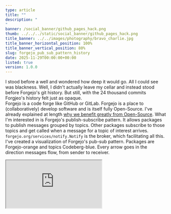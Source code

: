 ```yaml
---
type: article
title: ""
description: "
"
banner: /social_banner/github_pages_hack.png
thumb: ../../../static/social_banner/github_pages_hack.png
title_banner: ../../images/photography/bravo_charlie.jpg
title_banner_horizontal_position: 100%
title_banner_vertical_position: 80%
slug: forgejo_pub_sub_pattern_history
date: 2025-11-29T00:00:00+00:00
listed: true
version: 1.0.0
---
```


I stood before a well and wondered how deep it would go.
All I could see was blackness.
Well, I didn't actually leave my cellar and instead stood before Forgejo's git history.
But still, with the 24 thousand commits Forgjeo's history felt just as opaque.<br />
Forgejo is a code forge like GitHub or GitLab.
Forgejo is a place to (collaboratively) develop software and is itself fully Open-Source.
I've already explained at length [why we benefit greatly from Open-Source](https://github.com/christopher-besch/homepage/blob/dev/articles/open_source).
What I'm interested in is Forgejo's publish-subscribe pattern.
It allows packages to publish messages grouped by topics.
Other packages subscribe to those topics and get called when a message for a topic of interest arrives.
`forgejo.org/services/notify.Notify` is the broker, which facilitating all this.
I've created a visualization of Forgejo's pub-sub pattern.
Packages are Forgejo-orange and topics Codeberg-blue.
Every arrow goes in the direction messages flow, from sender to receiver.

<Iframe src="https://christopher-besch.github.io/go_observer_pattern_visualizer/viewer" fullscreen />

The list on the right shows all commits in Forgejo's history that change something about the pub-sub pattern.
Select a commit see how the Forgejo looked like back then.
Once you've selected a commit you can use the arrow keys, too.

## Go AST, a lot of Bash and D3.js
How did I create this visualization?
Firstly, let's take a look at how Forgejo's pub-sub pattern works.
Every participating package defines a notifier struct like this:

```go
// Define the notifier.
type actionsNotifier struct {
	notify_service.NullNotifier
}

// Ensure that this struct fulfills the Notifier interface.
var _ notify_service.Notifier = &actionsNotifier{}

// Declare functions for all topics the package is interested in.
func (n *actionsNotifier) NewIssue(/* --snip-- */) {
// --snip--

// Tell the broker there's a new notifier to be notified.
notify_service.RegisterNotifier(&actionsNotifier{})

// send a message to some topic
notify_service.PullReviewDismiss(ctx, doer, review, comment)
```
So what I had to do is find these places in Forgejo's source code and compile that data into a usable format.
I thought about doing this with grep and simple string matching but I figured something more robust wouldn't hurt.
Therefore, I used Go's abstract syntax tree (AST) directly.
A part of the Go compiler generates the AST and to my delight, there is the `go/ast` package to walk through the AST and `go/types` for type checking.
There even is the convenient `golang.org/x/tools/go/packages` package to tie it all together.
Take a look at my [parser main.go](https://codeberg.org/christopher-besch/go_pub_sub_visualizer/src/branch/main/parser/main.go) if you're interested in some details.
This file spits out a JSON.
For the pretty visualization I used [D3.js](https://d3js.org)'s force simulation.
It simulates repelling forces between all nodes and attracting forces between connected nodes.
Take a look at the [viewer source code](https://codeberg.org/christopher-besch/go_pub_sub_visualizer/src/branch/main/viewer) for more.

## The Well and the Light
Now that I had a way to extract this data for one state of Forgejo's code base a bigger thought appeared.
Why not do this for every commit in Forgejo's history?
How difficult could it be?
As you can see above, that did work out but not without hiccups.
So, I invite you to come on a little journey down Forgejo's history:
Let's throw a light down that well!

### *0,000m* 2025-10-27 ([346f87d](https://codeberg.org/forgejo/forgejo/commit/346f87d7a26d7c3678867961c74487e5b759cbf0))
I started in front of the well:
A few days a go I created [a script](https://codeberg.org/christopher-besch/go_pub_sub_visualizer/src/branch/main/auto_parser.sh) that creates the pub-sub data JSON, checks out the previous commit and repeats the process.
This is where I left it off, falling into the darkness below.
I didn't know if and when my script would encounter some hurdle and crash.

### *0,780m* 2025-06-17 ([16dbc0e](https://codeberg.org/forgejo/forgejo/commit/16dbc0efd350cdc15760c2e40346c1e9fbb0bd01))
This was my first hiccup; my Go script crashed.
Apparently this commit removed a type of token that my script didn't expect (a SelectorExpr with a Selector that doesn't map to any object).
So, all older commits than this crashe my script.
I added a nil check and sent my script back to the races.
```go
pkg.TypesInfo.Uses[f.Sel] != nil
```

### *1,225m* 2025-03-27 ([2457f5f](https://codeberg.org/forgejo/forgejo/commit/2457f5ff2293f69e6de5cc7d608dd210f6b8e27a))
And I encountered another hiccup; in March Forgejo changed the Go module path from `code.gitea.io/gitea` to `forgejo.org`.
After all, Forgejo is a fork of Gitea.
I adjusted my Go script and made the viewer remove the `forgejo.org` and `code.gitea.io/gitea` prefixes.

### *7,568m* 2023-09-05 ([540bf9f](https://codeberg.org/forgejo/forgejo/commit/540bf9fa6d0d86297c9d575640798b718767bd9f))
And whush, I just dropped through to before the Forgejo fork.
Here the Gitea developers changed the pub-sub broker package from `code.gitea.io/gitea/modules/notification/base.Notifier` to `code.gitea.io/gitea/services/notify.Notifier`.
Adjust the script and continue.

### *10,956m* 2022-03-16 ([ed1d95c](https://codeberg.org/forgejo/forgejo/commit/ed1d95c55dfa91d1c9a486bfb8e00375d4038e29))
My script crashed here below this commit, which upgrades from `go1.17` to `go1.18`.
Apparently `golang.org/x/tools/go/packages` requires `go mod tidy` to run on a `go1.17` project.
I adjusted my script accordingly and let it run for the night.
When I woke up the next morning I noticed that my Nextcloud instance was down.
After quickly logging into my server I realized it entirely ran out of disk space, whups.
The `~/go` directory grew so large with Forgejos's many old dependencies it completely crippled my server.
Running my script in a Docker container didn't help here.

### *12,264m* 2021-06-23 ([17030ce](https://codeberg.org/forgejo/forgejo/commit/17030ced75059ec21f6fb1945a751c3ebef29a32))
Here a problem occurred when I re-ran my script with older versions of Go (more info on that below).
Somehow `go1.14` failed to `go1.14 mod tidy` below this commit.
Though my up-to-date `go1.25.3` did work so my script now uses the new Go version whenever the old one fails.

### ~*15,946m* 2019-09-12 ([3f5cdfe](https://codeberg.org/forgejo/forgejo/commit/3f5cdfe35905730ced41397c6ccd50df3804b5ec))
I forgot 
TODO
```bash
2312  vit bisect start
git bisect start
git bisect old d77176912bccf1dc0ad93366df55f00fee23b498
git bisect new forgejo
cat go.mod | grep -P '^go ' | cut -d ' ' -f2
# 1.20
git bisect new
# --snip--
```

### *16,625m* 2019-03-27 ([d578b71](https://codeberg.org/forgejo/forgejo/commit/d578b71d61ee8131e8abf7f538b93d8c6cc6fe6d))
This commit moves the code base from `code.gitea.io/git` to `code.gitea.io/gitea`.
Uff, okay, I added another rename option.

### *16,940m* 2019-01-13 ([beab2df](https://codeberg.org/forgejo/forgejo/commit/beab2df1227f9b7e556aa5716d94feb3a3e2088e))
And another rename.
This commit moves the broker struct from `modules/notification/base/base.go` to `modules/notification/base/notifier.go`.

### *16,141m* 2019-07-25 ([5efd363](https://codeberg.org/forgejo/forgejo/commit/5efd3630bc21d4b0ba6ff492d16d4c7e2814dd1f))
Things get pretty icky down here:
There's a problem with the xorm dependency.
This commit updates to xorm `v0.7.4` but the old `v0.7.3-0.20190620151208-f1b4f8368459` fails with `go mod tidy`.
I don't know why but my fix is as hacky as it is simple:
```bash
sed -i 's#github.com/go-xorm/xorm v0.7.3-0.20190620151208-f1b4f8368459#github.com/go-xorm/xorm v0.7.3#' go.mod
```

Btw, this is the old xorm repo before it got moved to a Gitea server.
I'm glad the old repo is only archived and not deleted.
Otherwise, I'd have to do more work here.<br />
Come to think of it, there are a lot of old dependency versions we rarely care about.
If they are lost, we won't be able to build old versions of our software.
That might be a real trouble if we want to reproduce some problem with outdated software.

### *16,624m* 2019-03-27 ([d771769](https://codeberg.org/forgejo/forgejo/commit/d77176912bccf1dc0ad93366df55f00fee23b498))
We are so far below the surface we don't even have a `go.mod` file anymore.
Gitea used `Gopkg.lock` before this commit.
```bash
if [ ! -f go.mod ]; then
    go mod init
fi
```

### *17,177m* 2018-10-18 ([ea619b3](https://codeberg.org/forgejo/forgejo/commit/ea619b39b2f2a3c1fb5ad28ebd4a269b2f822111))
Here, my script threw its final error: Empty output.<br />
There's no more pub-sub pattern to look for below this.
This commit is where the pub-sub pattern was created.
This commit is the bottom of the well our light just hit.
This is the end of our pub-sub journey.
Alas, we could still check how much rock there is below the well.

### *23,913m* 2014-02-11 ([475e347](https://codeberg.org/forgejo/forgejo/commit/475e3471b4e8da8776fe7e66a3390c8a30c19f08))
And this is it, the very first commit in Forgejo's history.
We are so far back, the isn't named Forgejo or Gitea anymore, down here the project goes by the name Gogs.
Now there really isn't any deeper to go.

## What the Visualization Shows
Firstly, there used to be a topic no package ever sent a message to, `NotifyPullRevieweDismiss`.
It was removed [in June](https://codeberg.org/forgejo/forgejo/commit/d17aa98262480c17051c66353ac4ec300ab8033c) and we can see that in the visualization.<br />
Then there's my contribution to Forgejo: the `ActionRunNowDone` topic.
The visualization shows how I implemented the topic without any sending packages at first.
In a second commit I attach the `services/mailer` and in a third `services/webhook` package.<br />
Lastly, I found some very strange behaviour from December 2022 to September 2023.
[c53f802](https://codeberg.org/forgejo/forgejo/commit/c53f802778c1951e0804507eec995bca37f1b09b) removed the `Notify` prefix from all topics.
On the very next day [a89b399](https://codeberg.org/forgejo/forgejo/commit/a89b399faa275c28d0ffe9759d492636f67d6da0) reverted that.
This goes back and forth a lot, which explains the jarring visualization around this time.
In the end [540bf9f](https://codeberg.org/forgejo/forgejo/commit/540bf9fa6d0d86297c9d575640798b718767bd9f) removed the `Notify` prefix for the last time.
Maybe this is a broken bit in the Forgejo git history?<br />
As of [9524b8c](https://codeberg.org/forgejo/forgejo/commit/9524b8c3702e204d9f942090acb39a3549c80ca8) there's still some dead code.
The `Run` topic is never sent a message to and no one listens to the `DeleteIssue` topic.
One could automate a check like this, maybe in CI.

## Conclusion
This really felt like diving into the abyss.
I never knew what would be below and when my script failed the next time.
It also gave me chills, working with such large code bases, with such history every day.
There is so much knowledge 

TZ=UTC0 git show --no-patch --date=local '--format=%ci' 346f87d7a26d7c3678867961c74487e5b759cbf0 && \
TZ=UTC0 git show --no-patch --date=local '--format=%ci' 2457f5ff2293f69e6de5cc7d608dd210f6b8e27a && \
TZ=UTC0 git show --no-patch --date=local '--format=%ci' 540bf9fa6d0d86297c9d575640798b718767bd9f && \
TZ=UTC0 git show --no-patch --date=local '--format=%ci' ed1d95c55dfa91d1c9a486bfb8e00375d4038e29 && \
TZ=UTC0 git show --no-patch --date=local '--format=%ci' 17030ced75059ec21f6fb1945a751c3ebef29a32 && \
TZ=UTC0 git show --no-patch --date=local '--format=%ci' d578b71d61ee8131e8abf7f538b93d8c6cc6fe6d && \
TZ=UTC0 git show --no-patch --date=local '--format=%ci' beab2df1227f9b7e556aa5716d94feb3a3e2088e && \
TZ=UTC0 git show --no-patch --date=local '--format=%ci' 5efd3630bc21d4b0ba6ff492d16d4c7e2814dd1f && \
TZ=UTC0 git show --no-patch --date=local '--format=%ci' d77176912bccf1dc0ad93366df55f00fee23b498 && \
TZ=UTC0 git show --no-patch --date=local '--format=%ci' ea619b39b2f2a3c1fb5ad28ebd4a269b2f822111 && \
TZ=UTC0 git show --no-patch --date=local '--format=%ci' 475e3471b4e8da8776fe7e66a3390c8a30c19f08


TZ=UTC0 git show --no-patch --date=local '--format=%ci' 16dbc0efd350cdc15760c2e40346c1e9fbb0bd01
git rev-list --count 16dbc0efd350cdc15760c2e40346c1e9fbb0bd01..346f87d7a26d7c3678867961c74487e5b759cbf0

2025-10-27 08:34:00 +0100
2025-03-27 19:40:14 +0000
2023-09-05 18:37:47 +0000
2022-03-16 00:08:31 -0400
2021-06-23 00:14:22 -0400
2019-03-27 17:33:00 +0800
2019-01-13 16:42:55 +0200
2019-07-25 00:39:14 +0300
2019-03-27 19:15:23 +0800
2018-10-18 19:23:05 +0800


### somewhere are go1.12

This process took a few days and just like the light falling into the abyss, I didn't know what comes next.

